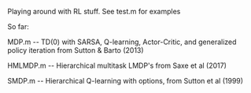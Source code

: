 Playing around with RL stuff. See test.m for examples

So far:

MDP.m -- TD(0) with SARSA, Q-learning, Actor-Critic, and generalized policy iteration from Sutton & Barto (2013) 

HMLMDP.m -- Hierarchical multitask LMDP's from Saxe et al (2017)

SMDP.m -- Hierarchical Q-learning with options, from Sutton et al (1999)


